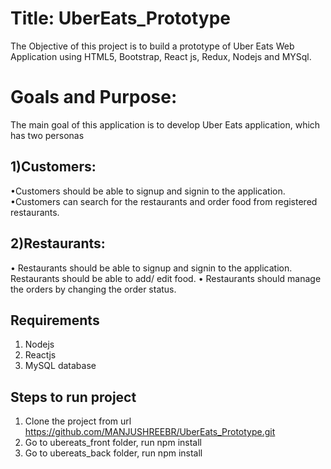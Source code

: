 # Title: UberEats_Prototype
The Objective of this project is to build a prototype of Uber Eats Web Application using
HTML5, Bootstrap, React js, Redux, Nodejs and MYSql.

# Goals and Purpose: 
The main goal of this application is to develop Uber Eats application, which has two personas

## 1)Customers:
•Customers should be able to signup and signin to the application.
•Customers can search for the restaurants and order food from registered restaurants.

## 2)Restaurants:
• Restaurants should be able to signup and signin to the application. Restaurants should be able to add/ edit food.
• Restaurants should manage the orders by changing the order status.

## Requirements 
1) Nodejs
2) Reactjs
3) MySQL database

## Steps to run project
1) Clone the project from url https://github.com/MANJUSHREEBR/UberEats_Prototype.git
2) Go to ubereats_front folder, run npm install
3) Go to ubereats_back folder, run npm install




